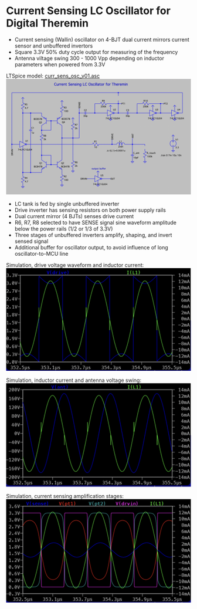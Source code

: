 Current Sensing LC Oscillator for Digital Theremin
==================================================

- Current sensing (Wallin) oscillator on 4-BJT dual current mirrors current sensor and unbuffered invertors
- Square 3.3V 50% duty cycle output for measuring of the frequency
- Antenna viltage swing 300 - 1000 Vpp depending on inductor parameters when powered from 3.3V

LTSpice model: [curr_sens_osc_v01.asc](curr_sens_osc_v01.asc)
![Spice model](images/osc_v01_ltspice_model.png)

* LC tank is fed by single unbuffered inverter
* Drive inverter has sensing resistors on both power supply rails
* Dual current mirror (4 BJTs) senses drive current
* R6, R7, R8 selected to have SENSE signal sine waveform amplitude below the power rails (1/2 or 1/3 of 3.3V)
* Three stages of unbuffered inverters amplify, shaping, and invert sensed signal
* Additional buffer for oscillator output, to avoid influence of long oscillator-to-MCU line

Simulation, drive voltage waveform and inductor current: ![Simulation results](images/osc_v01_sim_drive_voltage_and_current.png)

Simulation, inductor current and antenna voltage swing: ![Simulation results](images/osc_v01_sim_ind_current_ant_voltage.png)

Simulation, current sensing amplification stages: ![Simulation results](images/osc_v01_sim_current_sensing_amp.png)
